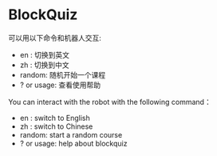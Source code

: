 # BlockQuiz

可以用以下命令和机器人交互:
- en : 切换到英文
- zh : 切换到中文
- random: 随机开始一个课程
- ? or usage: 查看使用帮助

You can interact with the robot with the following command：
- en : switch to English
- zh : switch to Chinese
- random: start a random course
- ? or usage: help about blockquiz
